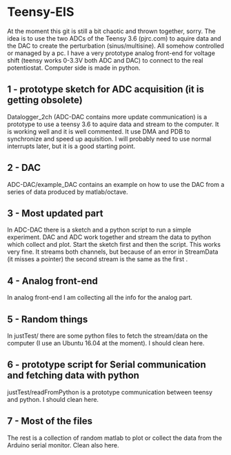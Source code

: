 # Teensy-EIS

At the moment this git is still a bit chaotic and thrown together, sorry.
The idea is to use the two ADCs of the Teensy 3.6 (pjrc.com) to aquire data and the DAC to create the perturbation (sinus/multisine). All somehow controlled or managed by a pc. I have a very prototype analog front-end for voltage shift (teensy works 0-3.3V both ADC and DAC) to connect to the real potentiostat. Computer side is made in python.

## 1 - prototype sketch for ADC acquisition (it is getting obsolete)
Datalogger_2ch (ADC-DAC contains more update communication) is a prototype to use a teensy 3.6 to aquire data and stream to the computer. It is working well and it is well commented. It use DMA and PDB to synchronize and speed up aquisition. I will probably need to use normal interrupts later, but it is a good starting point. 

## 2 - DAC
ADC-DAC/example_DAC contains an example on how to use the DAC from a series of data produced by matlab/octave.

## 3 - Most updated part
In ADC-DAC there is a sketch and a python script to run a simple experiment. DAC and ADC work together and stream the data to python which collect and plot. Start the sketch first and then the script. This works very fine. It streams both channels, but because of an error in StreamData (it misses a pointer) the second stream is the same as the first . 

## 4 - Analog front-end
In analog front-end I am collecting all the info for the analog part. 

## 5 - Random things
In justTest/ there are some python files to fetch the stream/data on the computer (I use an Ubuntu 16.04 at the moment). I should clean here.

## 6 - prototype script for Serial communication and fetching data with python
justTest/readFromPython is a prototype communication between teensy and python. I should clean here. 

## 7 - Most of the files 
The rest is a collection of random matlab to plot or collect the data from the Arduino serial monitor. Clean also here.


